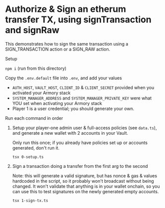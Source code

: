 # Authorize & Sign an etherum transfer TX, using signTransaction and signRaw

This demonstrates how to sign the same transaction using a SIGN_TRANSACTION action or a SIGN_RAW action.

Setup

`npm i` (run from this directory)

Copy the `.env.default` file into `.env`, and add your values

- `AUTH_HOST`, `VAULT_HOST`, `CLIENT_ID` & `CLIENT_SECRET` provided when you activated your Armory stack
- `SYSTEM_MANAGER_ADDRESS` and `SYSTEM_MANAGER_PRIVATE_KEY` were what YOU set when activating your Armory stack
- Player 1 is a user credential; you should generate your own.

Run each command in order

1. Setup your player-one admin user & full-access policies (see `data.ts`), and generate a new wallet with 2 accounts in your Vault.

   Only run this once; if you already have policies set up or accounts generated, don't run it.

   `tsx 0-setup.ts`

2. Sign a transaction doing a transfer from the first arg to the second

   Note: this will generate a valid signature, but has nonce & gas & values hardcoded in the script, so it probably won't broadcast without being changed. It won't validate that anything is in your wallet onchain, so you can use this to test signatures on the newly generated empty accounts.

   `tsx 1-sign-tx.ts`
